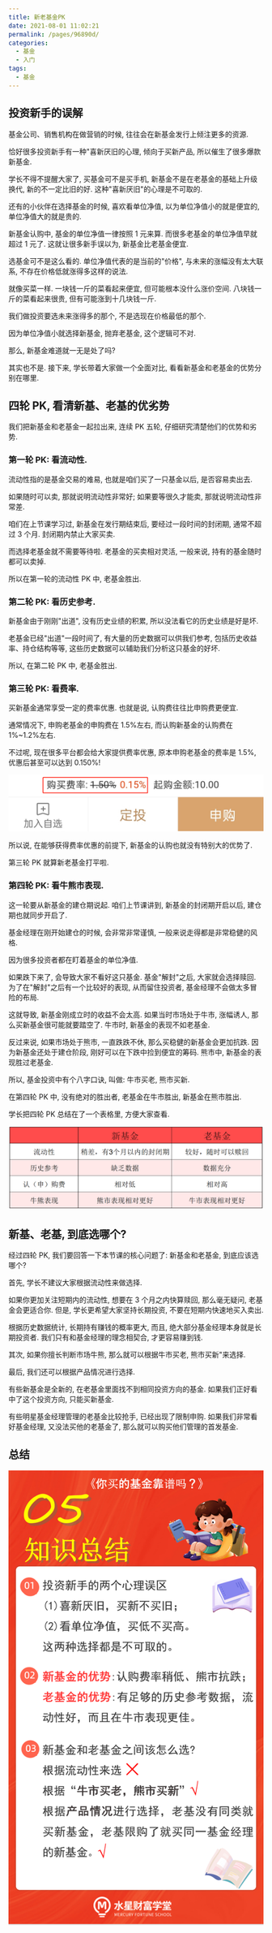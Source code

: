 ```yaml
---
title: 新老基金PK
date: 2021-08-01 11:02:21
permalink: /pages/96890d/
categories:
  - 基金
  - 入门
tags:
  - 基金
---
```


## 投资新手的误解

基金公司、销售机构在做营销的时候, 往往会在新基金发行上倾注更多的资源.

恰好很多投资新手有一种"喜新厌旧的心理, 倾向于买新产品, 所以催生了很多爆款新基金.

学长不得不提醒大家了, 买基金可不是买手机, 新基金不是在老基金的基础上升级换代, 新的不一定比旧的好. 这种"喜新厌旧"的心理是不可取的.

还有的小伙伴在选择基金的时候, 喜欢看单位净值, 以为单位净值小的就是便宜的, 单位净值大的就是贵的.

新基金认购中, 基金的单位净值一律按照 1 元来算. 而很多老基金的单位净值早就超过 1 元了. 这就让很多新手误以为, 新基金比老基金便宜.

选基金可不是这么看的. 单位净值代表的是当前的"价格", 与未来的涨幅没有太大联系, 不存在价格低就涨得多这样的说法.

就像买菜一样. 一块钱一斤的菜看起来便宜, 但可能根本没什么涨价空间. 八块钱一斤的菜看起来很贵, 但有可能涨到十几块钱一斤.

我们做投资要选未来涨得多的那个, 不是选现在价格最低的那个.

因为单位净值小就选择新基金, 抛弃老基金, 这个逻辑可不对.

那么, 新基金难道就一无是处了吗?

其实也不是. 接下来, 学长带着大家做一个全面对比, 看看新基金和老基金的优势分别在哪里.

## 四轮 PK, 看清新基、老基的优劣势

我们把新基金和老基金一起拉出来, 连续 PK 五轮, 仔细研究清楚他们的优势和劣势.

### 第一轮 PK: 看流动性.

流动性指的是基金交易的难易, 也就是咱们买了一只基金以后, 是否容易卖出去.

如果随时可以卖, 那就说明流动性非常好; 如果要等很久才能卖, 那就说明流动性非常差.

咱们在上节课学习过, 新基金在发行期结束后, 要经过一段时间的封闭期, 通常不超过 3 个月. 封闭期内禁止大家买卖.

而选择老基金就不需要等待啦. 老基金的买卖相对灵活, 一般来说, 持有的基金随时都可以卖掉.

所以在第一轮的流动性 PK 中, 老基金胜出.

### 第二轮 PK: 看历史参考.

新基金由于刚刚"出道", 没有历史业绩的积累, 所以没法看它的历史业绩是好是坏.

老基金已经"出道"一段时间了, 有大量的历史数据可以供我们参考, 包括历史收益率、持仓结构等等, 这些历史数据可以辅助我们分析这只基金的好坏.

所以, 在第二轮 PK 中, 老基金胜出.

### 第三轮 PK: 看费率.

买新基金通常享受一定的费率优惠. 也就是说, 认购费往往比申购费更便宜.

通常情况下, 申购老基金的申购费在 1.5%左右, 而认购新基金的认购费在 1%~1.2%左右.

不过呢, 现在很多平台都会给大家提供费率优惠, 原本申购老基金的费率是 1.5%, 优惠后甚至可以达到 0.150%!

![](../../.vuepress/public/img/fund/010.png)

所以说, 在能够获得费率优惠的前提下, 新基金的认购也就没有特别大的优势了.

第三轮 PK 就算新老基金打平啦.

### 第四轮 PK: 看牛熊市表现.

这一轮要从新基金的建仓期说起. 咱们上节课讲到, 新基金的封闭期开启以后, 建仓期也就同步开启了.

基金经理在刚开始建仓的时候, 会非常非常谨慎, 一般来说走得都是非常稳健的风格.

因为很多投资者都在盯着基金的单位净值.

如果跌下来了, 会导致大家不看好这只基金. 基金"解封"之后, 大家就会选择赎回. 为了在"解封"之后有一个比较好的表现, 从而留住投资者, 基金经理不会做太多冒险的布局.

这就导致, 新基金刚成立时的收益不会太高. 如果当时市场处于牛市, 涨幅诱人, 那么买新基金很可能就要踏空了. 牛市时, 新基金的表现不如老基金.

反过来说, 如果市场处于熊市, 一直跌跌不休, 那么买稳健的新基金会更加抗跌. 因为新基金还处于建仓阶段, 刚好可以在下跌中捡到便宜的筹码. 熊市中, 新基金的表现胜过老基金.

所以, 基金投资中有个八字口诀, 叫做: 牛市买老, 熊市买新.

在第四轮 PK 中, 没有绝对的胜出者, 老基金在牛市胜出, 新基金在熊市胜出.

学长把四轮 PK 总结在了一个表格里, 方便大家查看.

![](../../.vuepress/public/img/fund/011.png)

## 新基、老基, 到底选哪个?

经过四轮 PK, 我们要回答一下本节课的核心问题了: 新基金和老基金, 到底应该选哪个?

首先, 学长不建议大家根据流动性来做选择.

如果你更加关注短期内的流动性, 想要在 3 个月之内快算赎回, 那么毫无疑问, 老基金会更适合你. 但是, 学长更希望大家坚持长期投资, 不要在短期内快速地买入卖出.

根据历史数据统计, 长期持有赚钱的概率更大, 而且, 绝大部分基金经理本身就是长期投资者. 我们只有和基金经理的理念相契合, 才更容易赚到钱.

其次, 如果你擅长判断市场牛熊, 那么就可以根据牛市买老, 熊市买新"来选择.

最后, 我们还可以根据产品情况进行选择.

有些新基金是全新的, 在老基金里面找不到相同投资方向的基金. 如果我们正好看中了这个投资方向, 只能买新基金.

有些明星基金经理管理的老基金比较抢手, 已经出现了限制申购. 如果我们非常看好基金经理, 又没法买他的老基金了, 那么就可以购买他们管理的首发基金.

## 总结

![](../../.vuepress/public/img/fund/012.png)
